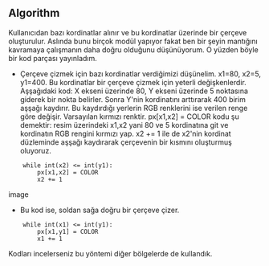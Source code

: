 ## Algorithm
Kullanıcıdan bazı kordinatlar alınır ve bu kordinatlar üzerinde bir çerçeve oluşturulur. Aslında bunu birçok modül
yapıyor fakat ben bir şeyin mantığını kavramaya çalışmanın daha doğru olduğunu düşünüyorum. O yüzden böyle bir 
kod parçası yayınladım. 
* Çerçeve çizmek için bazı kordinatlar verdiğimizi düşünelim. x1=80, x2=5, y1=400. Bu kordinatlar bir çerçeve çizmek için yeterli değişkenlerdir. Aşşağıdaki
kod: X ekseni üzerinde 80, Y ekseni üzerinde 5 noktasına giderek bir nokta belirler. Sonra Y'nin kordinatını arttırarak 400 birim aşşağı kaydırır. Bu kaydırdığı
yerlerin RGB renklerini ise verilen renge göre değişir. Varsayılan kırmızı renktir. px[x1,x2] = COLOR kodu şu demektir: resim üzerindeki x1,x2 yani 80 ve 5 
kordinatına git ve kordinatın RGB rengini kırmızı yap. x2 += 1 ile de x2'nin kordinat düzleminde aşşağı kaydırarak çerçevenin bir kısmını oluşturmuş oluyoruz.
```
    while int(x2) <= int(y1):
        px[x1,x2] = COLOR
        x2 += 1
```
image
 
* Bu kod ise, soldan sağa doğru bir çerçeve çizer.
```
    while int(x1) <= int(y1):
        px[x1,y1] = COLOR
        x1 += 1
```
Kodları incelerseniz bu yöntemi diğer bölgelerde de kullandık. 
